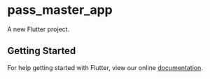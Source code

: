 # pass_master_app

A new Flutter project.

## Getting Started

For help getting started with Flutter, view our online
[documentation](https://flutter.io/).
